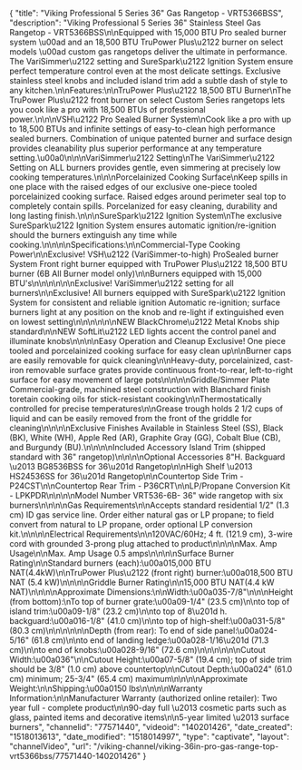 {
    "title": "Viking Professional 5 Series 36\" Gas Rangetop - VRT5366BSS",
    "description": "Viking Professional 5 Series 36\" Stainless Steel Gas Rangetop - VRT5366BSS\n\nEquipped with 15,000 BTU Pro sealed burner system \u00ad and an 18,500 BTU TruPower Plus\u2122 burner on select models \u00ad custom gas rangetops deliver the ultimate in performance. The VariSimmer\u2122 setting and SureSpark\u2122 Ignition System ensure perfect temperature control even at the most delicate settings. Exclusive stainless steel knobs and included island trim add a subtle dash of style to any kitchen.\n\nFeatures:\n\nTruPower Plus\u2122 18,500 BTU Burner\nThe TruPower Plus\u2122 front burner on select Custom Series rangetops lets you cook like a pro with 18,500 BTUs of professional power.\n\n\nVSH\u2122 Pro Sealed Burner System\nCook like a pro with up to 18,500 BTUs and infinite settings of easy-to-clean high performance sealed burners. Combination of unique patented burner and surface design provides cleanability plus superior performance at any temperature setting.\u00a0\n\n\nVariSimmer\u2122 Setting\nThe VariSimmer\u2122 Setting on ALL burners provides gentle, even simmering at precisely low cooking temperatures.\n\n\nPorcelainized Cooking Surface\nKeep spills in one place with the raised edges of our exclusive one-piece tooled porcelainized cooking surface. Raised edges around perimeter seal top to completely contain spills. Porcelanized for easy cleaning, durability and long lasting finish.\n\n\nSureSpark\u2122 Ignition System\nThe exclusive SureSpark\u2122 Ignition System ensures automatic ignition\/re-ignition should the burners extinguish any time while cooking.\n\n\n\nSpecifications:\n\nCommercial-Type Cooking Power\n\nExclusive! VSH\u2122 (VariSimmer-to-high) ProSealed burner System Front right burner equipped with TruPower Plus\u2122 18,500 BTU burner (6B All Burner model only)\n\nBurners equipped with 15,000 BTU's\n\n\n\n\n\nExclusive! VariSimmer\u2122 setting for all burners\n\nExclusive! All burners equipped with SureSpark\u2122 Ignition System for consistent and reliable ignition Automatic re-ignition; surface burners light at any position on the knob and re-light if extinguished even on lowest setting\n\n\n\n\n\nNEW BlackChrome\u2122 Metal Knobs ship standard\n\nNEW SoftLit\u2122 LED lights accent the control panel and illuminate knobs\n\n\n\nEasy Operation and Cleanup Exclusive! One piece tooled and porcelainized cooking surface for easy clean up\n\nBurner caps are easily removable for quick cleaning\n\nHeavy-duty, porcelainized, cast-iron removable surface grates provide continuous front-to-rear, left-to-right surface for easy movement of large pots\n\n\n\nGriddle\/Simmer Plate Commercial-grade, machined steel construction with Blanchard finish toretain cooking oils for stick-resistant cooking\n\nThermostatically controlled for precise temperatures\n\nGrease trough holds 2 1\/2 cups of liquid and can be easily removed from the front of the griddle for cleaning\n\n\n\nExclusive Finishes Available in Stainless Steel (SS), Black (BK), White (WH), Apple Red (AR), Graphite Gray (GG), Cobalt Blue (CB), and Burgundy (BU).\n\n\n\nIncluded Accessory Island Trim (shipped standard with 36\" rangetop)\n\n\n\nOptional Accessories 8\"H. Backguard \u2013 BG8536BSS for 36\u201d Rangetop\n\nHigh Shelf \u2013 HS24536SS for 36\u201d Rangetop\n\nCountertop Side Trim - P24CST\n\nCountertop Rear Trim - P36CRT\n\nLP\/Propane Conversion Kit - LPKPDR\n\n\n\nModel Number VRT536-6B- 36\" wide rangetop with six burners\n\n\n\nGas Requirements\n\nAccepts standard residential 1\/2\" (1.3 cm) ID gas service line. Order either natural gas or LP propane; to field convert from natural to LP propane, order optional LP conversion kit.\n\n\n\nElectrical Requirements\n\n120VAC\/60Hz; 4 ft. (121.9 cm), 3-wire cord with grounded 3-prong plug attached to product\n\n\n\nMax. Amp Usage\n\nMax. Amp Usage 0.5 amps\n\n\n\nSurface Burner Rating\n\nStandard burners (each):\u00a015,000 BTU NAT(4.4kW)\n\nTruPower Plus\u2122 (front right) burner:\u00a018,500 BTU NAT (5.4 kW)\n\n\n\nGriddle Burner Rating\n\n15,000 BTU NAT(4.4 kW NAT)\n\n\n\nApproximate Dimensions:\n\nWidth:\u00a035-7\/8\"\n\n\nHeight (from bottom):\nTo top of burner grate:\u00a09-1\/4\" (23.5 cm)\n\nto top of island trim:\u00a09-1\/8\" (23.2 cm)\n\nto top of 8\u201d h. backguard:\u00a016-1\/8\" (41.0 cm)\n\nto top of high-shelf:\u00a031-5\/8\" (80.3 cm)\n\n\n\n\n\nDepth (from rear): To end of side panel:\u00a024-5\/16\" (61.8 cm)\n\nto end of landing ledge:\u00a028-1\/16\u201d (71.3 cm)\n\nto end of knobs:\u00a028-9\/16\" (72.6 cm)\n\n\n\n\n\nCutout Width:\u00a036\"\n\nCutout Height:\u00a07-5\/8\" (19.4 cm); top of side trim should be 3\/8\" (1.0 cm) above countertop\n\nCutout Depth:\u00a024\" (61.0 cm) minimum; 25-3\/4\" (65.4 cm) maximum\n\n\n\nApproximate Weight:\n\nShipping:\u00a0150 lbs\n\n\n\nWarranty Information:\n\nManufacturer Warranty (authorized online retailer): Two year full - complete product\n\n90-day full \u2013 cosmetic parts such as glass, painted items and decorative items\n\n5-year limited \u2013 surface burners",
    "channelid": "77571440",
    "videoid": "140201426",
    "date_created": "1518013613",
    "date_modified": "1518014997",
    "type": "captivate",
    "layout": "channelVideo",
    "url": "\/viking-channel\/viking-36in-pro-gas-range-top-vrt5366bss\/77571440-140201426"
}